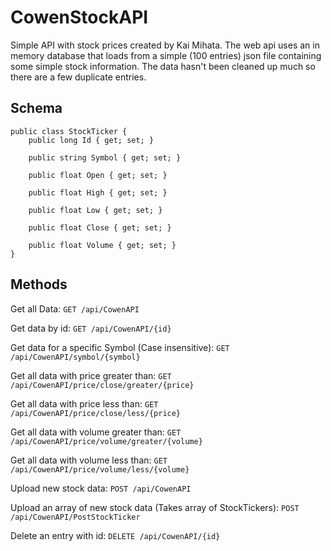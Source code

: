 # CowenStockAPI

Simple API with stock prices created by Kai Mihata. The web api uses an in memory database that loads from a simple (100 entries) json file containing some simple stock information. The data hasn't been cleaned up much so there are a few duplicate entries. 


## Schema

    public class StockTicker {
        public long Id { get; set; }
        
        public string Symbol { get; set; }
        
        public float Open { get; set; }
        
        public float High { get; set; }
        
        public float Low { get; set; }
        
        public float Close { get; set; }
        
        public float Volume { get; set; }
    }


## Methods

Get all Data: `GET /api/CowenAPI`

Get data by id: `GET /api/CowenAPI/{id}`

Get data for a specific Symbol (Case insensitive): `GET /api/CowenAPI/symbol/{symbol}`

Get all data with price greater than: `GET /api/CowenAPI/price/close/greater/{price}`

Get all data with price less than: `GET /api/CowenAPI/price/close/less/{price}`

Get all data with volume greater than: `GET /api/CowenAPI/price/volume/greater/{volume}`

Get all data with volume less than: `GET /api/CowenAPI/price/volume/less/{volume}`

Upload new stock data: `POST /api/CowenAPI`

Upload an array of new stock data (Takes array of StockTickers): `POST /api/CowenAPI/PostStockTicker`

Delete an entry with id: `DELETE /api/CowenAPI/{id}`
